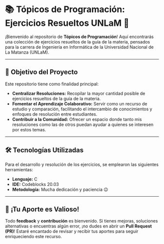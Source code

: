 # 📚 Tópicos de Programación: Ejercicios Resueltos UNLaM 🚀

¡Bienvenido al repositorio de **Tópicos de Programación**! Aquí encontrarás una colección de ejercicios resueltos de la guía de la materia, pensados para la carrera de Ingeniería en Informática de la Universidad Nacional de La Matanza (UNLaM).

---

## 🎯 Objetivo del Proyecto

Este repositorio tiene como finalidad principal:

* **Centralizar Resoluciones:** Recopilar la mayor cantidad posible de ejercicios resueltos de la guía de la materia.
* **Fomentar el Aprendizaje Colaborativo:** Servir como un recurso de estudio y comparación, facilitando el intercambio de conocimientos y enfoques de resolución entre estudiantes.
* **Contribuir a la Comunidad:** Ofrecer un espacio donde tanto mis resoluciones como las de otros puedan ayudar a quienes se interesen por estos temas.

---

## 🛠️ Tecnologías Utilizadas

Para el desarrollo y resolución de los ejercicios, se emplearon las siguientes herramientas:

* **Lenguaje:** C
* **IDE:** Codeblocks 20.03
* **Metodología:** Mucha dedicación y paciencia 😉

---

## 🤝 ¡Tu Aporte es Valioso!

Todo **feedback** y **contribución** es bienvenido. Si tienes mejoras, soluciones alternativas o encuentras algún error, ¡no dudes en abrir un **Pull Request (PR)**! Estaré encantado de revisar y recibir tus aportes para seguir enriqueciendo este recurso.
